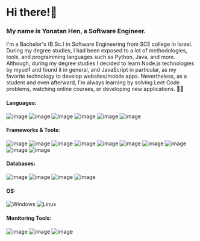 # Hi there!👋 
### My name is Yonatan Hen, a Software Engineer.
I'm a Bachelor's (B.Sc.) in Software Engineering from SCE college in Israel.
During my degree studies, I had been exposed to a lot of methodologies, tools, and programming languages such as Python, Java, and more.
Although, during my degree studies I decided to learn Node.js technologies by myself and found it in general, and JavaScript in particular, as my favorite technology to develop websites/mobile apps.
Nevertheless, as a student and even afterward, I'm always learning by solving Leet Code problems, watching online courses, or developing new applications. 🧑‍💻

#### Languages:

![image](https://img.shields.io/badge/JavaScript-323330?style=for-the-badge&logo=javascript&logoColor=F7DF1E) ![image](https://img.shields.io/badge/Java-ED8B00?style=for-the-badge&logo=java&logoColor=white) ![image](https://img.shields.io/badge/Python-3776AB?style=for-the-badge&logo=python&logoColor=white) ![image](https://img.shields.io/badge/HTML5-E34F26?style=for-the-badge&logo=html5&logoColor=white) ![image](	https://img.shields.io/badge/CSS3-1572B6?style=for-the-badge&logo=css3&logoColor=white) ![image](https://img.shields.io/badge/TypeScript-007ACC?style=for-the-badge&logo=typescript&logoColor=white)

#### Frameworks & Tools:

![image](https://img.shields.io/badge/Node.js-339933?style=for-the-badge&logo=nodedotjs&logoColor=white) ![image](https://img.shields.io/badge/React-20232A?style=for-the-badge&logo=react&logoColor=61DAFB) ![image](https://img.shields.io/badge/React_Native-20232A?style=for-the-badge&logo=react&logoColor=61DAFB) ![image](https://img.shields.io/badge/Express.js-000000?style=for-the-badge&logo=express&logoColor=white) ![image](https://img.shields.io/badge/Expo-1B1F23?style=for-the-badge&logo=expo&logoColor=white) ![image](https://img.shields.io/badge/Git-F05032?style=for-the-badge&logo=git&logoColor=white) ![image](https://img.shields.io/badge/Redux-593D88?style=for-the-badge&logo=redux&logoColor=white) ![image](https://img.shields.io/badge/Bootstrap-563D7C?style=for-the-badge&logo=bootstrap&logoColor=white) ![image](https://img.shields.io/badge/npm-CB3837?style=for-the-badge&logo=npm&logoColor=white) ![image](https://img.shields.io/badge/Jest-C21325?style=for-the-badge&logo=jest&logoColor=white)

#### Databases: 

![image](https://img.shields.io/badge/MySQL-00000F?style=for-the-badge&logo=mysql&logoColor=white) ![image](https://img.shields.io/badge/SQLite-07405E?style=for-the-badge&logo=sqlite&logoColor=white) ![image](https://img.shields.io/badge/MongoDB-white?style=for-the-badge&logo=mongodb&logoColor=4EA94B) ![image](https://img.shields.io/badge/firebase-ffca28?style=for-the-badge&logo=firebase&logoColor=black)

#### OS:

![Windows](https://img.shields.io/badge/Windows-0078D6?style=for-the-badge&logo=windows&logoColor=white) ![Linux](https://img.shields.io/badge/Linux-FCC624?style=for-the-badge&logo=linux&logoColor=black)

#### Monitoring Tools:

![image](https://img.shields.io/badge/Grafana-F2F4F9?style=for-the-badge&logo=grafana&logoColor=orange&labelColor=F2F4F9) ![image](https://img.shields.io/badge/Kibana-005571?style=for-the-badge&logo=Kibana&logoColor=white) ![image](https://img.shields.io/badge/rabbitmq-%23FF6600.svg?&style=for-the-badge&logo=rabbitmq&logoColor=white)



<!--
**YehonatanHen/YehonatanHen** is a ✨ _special_ ✨ repository because its `README.md` (this file) appears on your GitHub profile.


Some fun facts about myself:
- Addicted to Soccer and Basketball 🏀⚽
- Train 3-4 times a week 💪
- There is no chance that you can beat me in Trivia about the world map 🌍
- Looking for a new challenge as a software developer! 🧑‍💻

Here are some ideas to get you started:

- 🔭 I’m currently working on ...
- 🌱 I’m currently learning ...
- 👯 I’m looking to collaborate on ...
- 🤔 I’m looking for help with ...
- 💬 Ask me about ...
- 📫 How to reach me: ...
- 😄 Pronouns: ...
- ⚡ Fun fact: ...
-->
